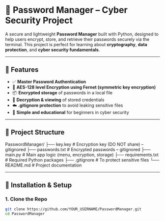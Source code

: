 # 🔐 Password Manager – Cyber Security Project

A secure and lightweight **Password Manager** built with Python, designed to help users encrypt, store, and retrieve their passwords securely via the terminal. This project is perfect for learning about **cryptography**, **data protection**, and **cyber security fundamentals**.

---

## 🚀 Features

- ✅ **Master Password Authentication**
- 🔐 **AES-128 level Encryption using Fernet (symmetric key encryption)**
- 📦 **Encrypted storage** of passwords in a local file
- 🧠 **Decryption & viewing** of stored credentials
- ☁️ **.gitignore protection** to avoid leaking sensitive files
- 🧪 **Simple and educational** for beginners in cyber security

---

## 📁 Project Structure


PasswordManager/ ├── key.key # Encryption key (DO NOT share) – gitignored ├── passwords.txt # Encrypted passwords – gitignored ├── main.py # Main app logic (menu, encryption, storage) ├── requirements.txt # Required Python packages ├── .gitignore # To protect sensitive files └── README.md # Project documentation

---

## 🔧 Installation & Setup

### 1. Clone the Repo

```bash
git clone https://github.com/YOUR_USERNAME/PasswordManager.git
cd PasswordManager

